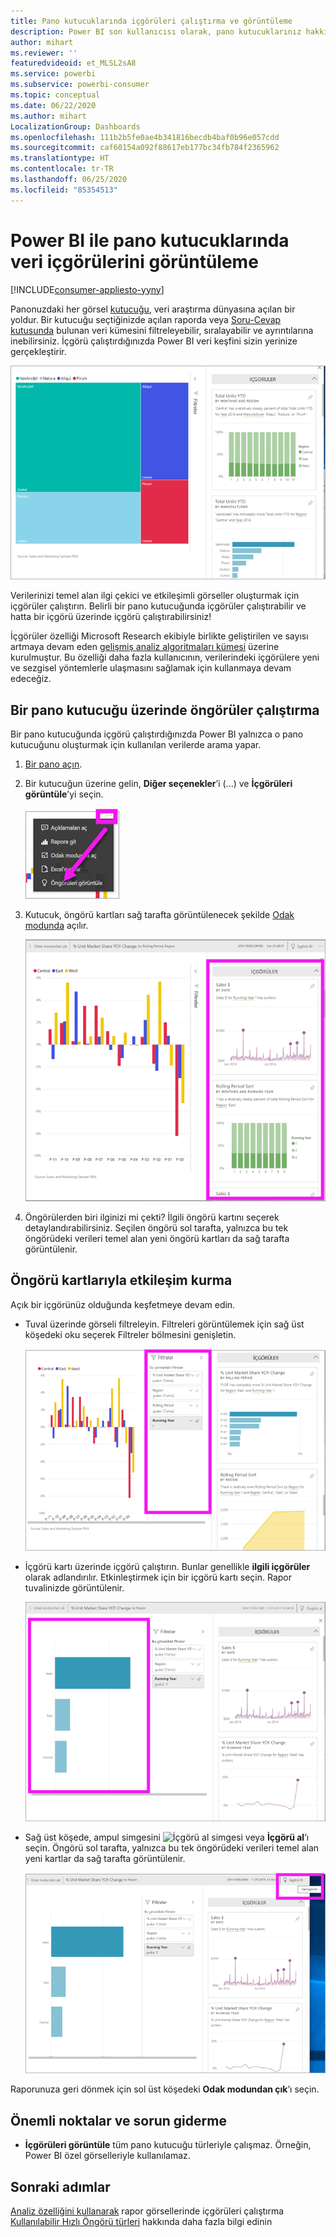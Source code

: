 ```yaml
---
title: Pano kutucuklarında içgörüleri çalıştırma ve görüntüleme
description: Power BI son kullanıcısı olarak, pano kutucuklarınız hakkındaki öngörüleri nasıl edineceğinizi öğrenin.
author: mihart
ms.reviewer: ''
featuredvideoid: et_MLSL2sA8
ms.service: powerbi
ms.subservice: powerbi-consumer
ms.topic: conceptual
ms.date: 06/22/2020
ms.author: mihart
LocalizationGroup: Dashboards
ms.openlocfilehash: 111b2b5fe0ae4b341816becdb4baf0b96e057cdd
ms.sourcegitcommit: caf60154a092f88617eb177bc34fb784f2365962
ms.translationtype: HT
ms.contentlocale: tr-TR
ms.lasthandoff: 06/25/2020
ms.locfileid: "85354513"
---
```

# <a name="view-data-insights-on-dashboard-tiles-with-power-bi"></a>Power BI ile pano kutucuklarında veri içgörülerini görüntüleme

[!INCLUDE[consumer-appliesto-yyny](../includes/consumer-appliesto-yyny.md)]

Panonuzdaki her görsel [kutucuğu](end-user-tiles.md), veri araştırma dünyasına açılan bir yoldur. Bir kutucuğu seçtiğinizde açılan raporda veya [Soru-Cevap kutusunda](end-user-q-and-a.md) bulunan veri kümesini filtreleyebilir, sıralayabilir ve ayrıntılarına inebilirsiniz. İçgörü çalıştırdığınızda Power BI veri keşfini sizin yerinize gerçekleştirir.

![üç nokta menüsü modu](./media/end-user-insights/power-bi-insight.png)

Verilerinizi temel alan ilgi çekici ve etkileşimli görseller oluşturmak için içgörüler çalıştırın. Belirli bir pano kutucuğunda içgörüler çalıştırabilir ve hatta bir içgörü üzerinde içgörü çalıştırabilirsiniz!

İçgörüler özelliği Microsoft Research ekibiyle birlikte geliştirilen ve sayısı artmaya devam eden [gelişmiş analiz algoritmaları kümesi](end-user-insight-types.md) üzerine kurulmuştur. Bu özelliği daha fazla kullanıcının, verilerindeki içgörülere yeni ve sezgisel yöntemlerle ulaşmasını sağlamak için kullanmaya devam edeceğiz.

## <a name="run-insights-on-a-dashboard-tile"></a>Bir pano kutucuğu üzerinde öngörüler çalıştırma
Bir pano kutucuğunda içgörü çalıştırdığınızda Power BI yalnızca o pano kutucuğunu oluşturmak için kullanılan verilerde arama yapar. 

1. [Bir pano açın](end-user-dashboards.md).
2. Bir kutucuğun üzerine gelin, **Diğer seçenekler**’i (...) ve **İçgörüleri görüntüle**’yi seçin. 

    ![üç nokta menüsü modu](./media/end-user-insights/power-bi-hovers.png)


3. Kutucuk, öngörü kartları sağ tarafta görüntülenecek şekilde [Odak modunda](end-user-focus.md) açılır.    
   
    ![Odak modu](./media/end-user-insights/power-bi-insights-tile.png)    
4. Öngörülerden biri ilginizi mi çekti? İlgili öngörü kartını seçerek detaylandırabilirsiniz. Seçilen öngörü sol tarafta, yalnızca bu tek öngörüdeki verileri temel alan yeni öngörü kartları da sağ tarafta görüntülenir.    

 ## <a name="interact-with-the-insight-cards"></a>Öngörü kartlarıyla etkileşim kurma
Açık bir içgörünüz olduğunda keşfetmeye devam edin.

   * Tuval üzerinde görseli filtreleyin.  Filtreleri görüntülemek için sağ üst köşedeki oku seçerek Filtreler bölmesini genişletin.

      ![genişletilmiş içgörü ve Filtreler menüsü](./media/end-user-insights/power-bi-filters.png)
   
   * İçgörü kartı üzerinde içgörü çalıştırın. Bunlar genellikle **ilgili içgörüler** olarak adlandırılır. Etkinleştirmek için bir içgörü kartı seçin. Rapor tuvalinizde görüntülenir.
   
      ![genişletilmiş içgörü ve Filtreler menüsü](./media/end-user-insights/power-bi-insight-card.png)
   
   * Sağ üst köşede, ampul simgesini ![İçgörü al simgesi](./media/end-user-insights/power-bi-bulb-icon.png) veya **İçgörü al**’ı seçin. Öngörü sol tarafta, yalnızca bu tek öngörüdeki verileri temel alan yeni kartlar da sağ tarafta görüntülenir.
     
     ![Öngörü Al simgesini gösteren menü çubuğu](./media/end-user-insights/power-bi-related.png)
     
Raporunuza geri dönmek için sol üst köşedeki **Odak modundan çık**’ı seçin.

## <a name="considerations-and-troubleshooting"></a>Önemli noktalar ve sorun giderme
- **İçgörüleri görüntüle** tüm pano kutucuğu türleriyle çalışmaz. Örneğin, Power BI özel görselleriyle kullanılamaz.<!--[Power BI visuals](end-user-custom-visuals.md)-->


## <a name="next-steps"></a>Sonraki adımlar

[Analiz özelliğini kullanarak](end-user-analyze-visuals.md)   rapor görsellerinde içgörüleri çalıştırma  
[Kullanılabilir Hızlı Öngörü türleri](end-user-insight-types.md) hakkında daha fazla bilgi edinin

